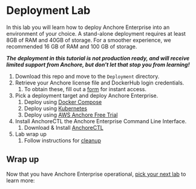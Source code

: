 # Deployment Lab

In this lab you will learn how to deploy Anchore Enterprise into an environment of your choice. 
A stand-alone deployment requires at least 8GB of RAM and 40GB of storage. For a smoother experience, we recommended 16 GB of RAM and 100 GB of storage.

_**The deployment in this tutorial is not production ready, and will receive limited support from Anchore, but don't let that stop you from learning!**_

1. Download this repo and move to the `Deployment` directory.
2. Retrieve your Anchore license file and DockerHub login credentials.
   1. To obtain these, fill out a [form](https://forms.gle/NMhpVU19SuXRnLhC9) for instant access.
3. Pick a deployment target and deploy Anchore Enterprise.
   1. Deploy using [Docker Compose](./docker-compose.md)
   2. Deploy using [Kubernetes](./kubernetes.md)
   3. Deploy using [AWS Anchore Free Trial](./aws-free-trial.md)
4. Install AnchoreCTL the Anchore Enterprise Command Line Interface.
   1. Download & Install [AnchoreCTL](./anchorectl.md)
5. Lab wrap up
   1. Follow instructions for [cleanup](./cleanup.md)

## Wrap up

Now that you have Anchore Enterprise operational, [pick your next lab](../../README.md#labs) to learn more:
